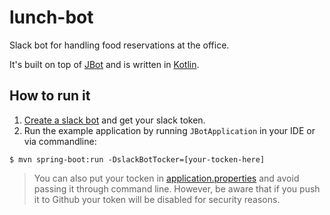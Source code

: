 # lunch-bot

Slack bot for handling food reservations at the office.

It's built on top of [JBot](https://github.com/ramswaroop/jbot) and is written in [Kotlin](https://kotlinlang.org/).

## How to run it
   
1. [Create a slack bot](https://my.slack.com/services/new/bot) and get your slack token.  
2. Run the example application by running `JBotApplication` in your IDE or via commandline: 
```
$ mvn spring-boot:run -DslackBotTocker=[your-tocken-here]
```

> You can also put your tocken in [application.properties](/jbot-example/src/main/resources/application.properties) and avoid passing it through command line. However, be aware that if you push it to Github your token will be disabled for security reasons.